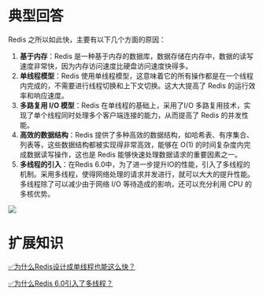# 典型回答

Redis 之所以如此快，主要有以下几个方面的原因：

1. **基于内存**：Redis 是一种基于内存的数据库，数据存储在内存中，数据的读写速度非常快，因为内存访问速度比硬盘访问速度快得多。
2. **单线程模型**：Redis 使用单线程模型，这意味着它的所有操作都是在一个线程内完成的，不需要进行线程切换和上下文切换。这大大提高了 Redis 的运行效率和响应速度。
3. **多路复用 I/O 模型**：Redis 在单线程的基础上，采用了I/O 多路复用技术，实现了单个线程同时处理多个客户端连接的能力，从而提高了 Redis 的并发性能。
4. **高效的数据结构**：Redis 提供了多种高效的数据结构，如哈希表、有序集合、列表等，这些数据结构都被实现得非常高效，能够在 O(1) 的时间复杂度内完成数据读写操作，这也是 Redis 能够快速处理数据请求的重要因素之一。
5. **多线程的引入**：在Redis 6.0中，为了进一步提升IO的性能，引入了多线程的机制。采用多线程，使得网络处理的请求并发进行，就可以大大的提升性能。多线程除了可以减少由于网络 I/O 等待造成的影响，还可以充分利用 CPU 的多核优势。

![](https://cdn.nlark.com/yuque/0/2023/jpeg/1497254/1694397993329-8fd3aee0-15fc-4115-bff8-3da1a4ab48c3.jpeg?x-oss-process=image%2Fresize%2Cw_794%2Climit_0%2Finterlace%2C1#averageHue=%23f2f2f2&from=url&id=M8iXz&originHeight=507&originWidth=794&originalType=binary&ratio=1.5&rotation=0&showTitle=false&status=done&style=none&title=)

# 扩展知识

[✅为什么Redis设计成单线程也能这么快？](https://www.yuque.com/hollis666/fo22bm/lrhzxqbur0eywnfu?view=doc_embed)

[✅为什么Redis 6.0引入了多线程？](https://www.yuque.com/hollis666/fo22bm/zfpgxa93bmn9png9?view=doc_embed)
